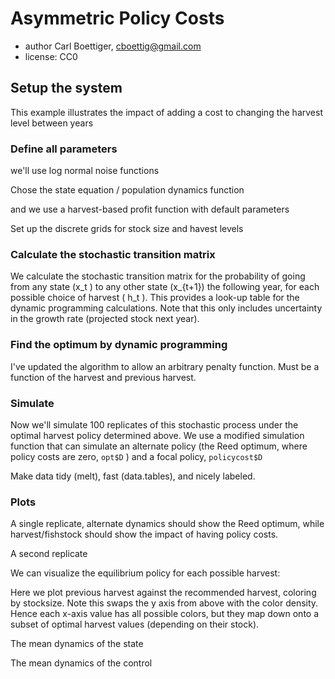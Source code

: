 <!--roptions fig.width=10, fig.height=7, tidy=FALSE, warning=FALSE, message=FALSE, comment=NA,  cache=TRUE-->
<!--begin.rcode setup, include=FALSE
opts_knit$set(upload.fun = socialR::flickr.url)
options(device = function(width=5, height=5) pdf(NULL, width = width, height = height))
read_chunk("policycosts.R")
end.rcode-->


# Asymmetric Policy Costs 
 * author Carl Boettiger, <cboettig@gmail.com>
 * license: CC0

## Setup the system

<!--begin.rcode libraries
end.rcode-->
This example illustrates the impact of adding a cost to changing the harvest level between years 

### Define all parameters 
<!--begin.rcode pars
end.rcode-->

we'll use log normal noise functions
<!--begin.rcode noise_dists
end.rcode-->


Chose the state equation / population dynamics function
<!--begin.rcode BevHolt_
end.rcode-->

and we use a harvest-based profit function with default parameters
<!--begin.rcode profit_
end.rcode-->

Set up the discrete grids for stock size and havest levels
<!--begin.rcode create_grid_
end.rcode-->


### Calculate the stochastic transition matrix
We calculate the stochastic transition matrix for the probability of going from any state \(x_t \) to any other state \(x_{t+1}\) the following year, for each possible choice of harvest \( h_t \).  This provides a look-up table for the dynamic programming calculations. Note that this only includes uncertainty in the growth rate (projected stock next year). 

<!--begin.rcode determine_SDP_matrix
    SDP_Mat <- determine_SDP_matrix(f, pars, x_grid, h_grid, sigma_g )
    opt <- find_dp_optim(SDP_Mat, x_grid, h_grid, OptTime, xT, 
                     profit, delta, reward=reward)
end.rcode-->

### Find the optimum by dynamic programming 

I've updated the algorithm to allow an arbitrary penalty function. Must be a function of the harvest and previous harvest. 

<!--begin.rcode policycost_optim_
c2 <- 4
asym <- function(c2) function(h, h_prev)  c2 * abs(min(h - h_prev,0)) # increasing harvest is free 
policycost <- optim_policy(SDP_Mat, x_grid, h_grid, OptTime, xT, 
                    profit, delta, reward, penalty = asym(c2))
end.rcode-->


### Simulate 
Now we'll simulate 100 replicates of this stochastic process under the optimal harvest policy determined above.  We use a modified simulation function that can simulate an alternate policy (the Reed optimum, where policy costs are zero, `opt$D` ) and a focal policy, `policycost$D`

<!--begin.rcode simulate_policy_
sims <- lapply(1:100, function(i)
  simulate_optim(f, pars, x_grid, h_grid, x0, policycost$D, z_g, z_m, z_i, opt$D, profit=profit, penalty=asym(c2))
  )
end.rcode-->


Make data tidy (melt), fast (data.tables), and nicely labeled.
<!--begin.rcode tidy, cache=FALSE
dat <- melt(sims, id=names(sims[[1]]))  
dt <- data.table(dat)
setnames(dt, "L1", "reps") # names are nice
end.rcode-->

### Plots 

A single replicate, alternate dynamics should show the Reed optimum, while harvest/fishstock should show the impact of having policy costs. 
<!--begin.rcode rep1, cache=FALSE
ggplot(subset(dt,reps==1)) +
  geom_line(aes(time, alternate)) +
  geom_line(aes(time, fishstock), col="darkblue") +
  geom_line(aes(time, harvest), col="purple") + 
  geom_line(aes(time, harvest_alt), col="darkgreen") 
end.rcode-->


A second replicate

<!--begin.rcode rep2, cache=FALSE
ggplot(subset(dt,reps==2)) +
  geom_line(aes(time, alternate)) +
  geom_line(aes(time, fishstock), col="darkblue") +
  geom_line(aes(time, harvest), col="purple") + 
  geom_line(aes(time, harvest_alt), col="darkgreen") 
end.rcode-->



We can visualize the equilibrium policy for each possible harvest:

<!--begin.rcode policyplot, cache=FALSE
policy <- sapply(1:length(h_grid), function(i) policycost$D[[i]][,1])
ggplot(melt(policy)) + 
  geom_point(aes(h_grid[Var2], (x_grid[Var1]), col=h_grid[value]-h_grid[Var2])) + 
    labs(x = "prev harvest", y = "fishstock") +
      scale_colour_gradientn(colours = rainbow(4)) 
end.rcode-->

Here we plot previous harvest against the recommended harvest, coloring by stocksize.  Note this swaps the y axis from above with the color density.  Hence each x-axis value has all possible colors, but they map down onto a subset of optimal harvest values (depending on their stock). 

<!--begin.rcode policyplot2, cache=FALSE
policy <- sapply(1:length(h_grid), function(i) policycost$D[[i]][,1])
ggplot(melt(policy)) + 
  geom_point(aes(h_grid[Var2], (h_grid[value]), col = x_grid[Var1]), position=position_jitter(w=.005,h=.005), alpha=.5) + 
    labs(x = "prev harvest", y = "harvest") +
      scale_colour_gradientn(colours = rainbow(4)) 
end.rcode-->



<!--begin.rcode save, cache=FALSE
save(list=ls(), file="asym.rda")
end.rcode-->

The mean dynamics of the state
<!--begin.rcode
stats <- dt[ , mean_sdl(fishstock), by = time]
ggplot(stats) +   geom_ribbon(aes(x = time, ymin = ymin, ymax = ymax),
                fill = "darkblue", alpha = 0.2, dat=stats) +
                geom_line(aes(x=time, y=y), lwd=1) 
end.rcode-->

The mean dynamics of the control
<!--begin.rcode meanharvest, cache=FALSE
stats <- dt[ , mean_sdl(harvest), by = time]
ggplot(stats) +  geom_ribbon(aes(x = time, ymin = ymin, ymax = ymax),
                fill = "darkblue", alpha = 0.2) +
                geom_line(aes(x=time, y=y), lwd=1) 
end.rcode-->

